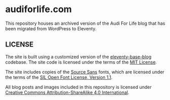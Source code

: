 # audiforlife.com

This repository houses an archived version of the Audi For Life blog that has been migrated from WordPress to Eleventy.

## LICENSE

The site is built using a customized version of the [eleventy-base-blog](https://github.com/11ty/eleventy-base-blog) codebase. The site code is licensed under the terms of the [MIT License](LICENSE.md#mit-license).

The site includes copies of the [Source Sans](https://github.com/adobe-fonts/source-sans) fonts, which are licensed under the terms of the [SIL Open Font License, Version 1.1](LICENSE.md#sil-open-font-license).

All blog posts and images included in this repository is licensed under [Creative Commons Attribution-ShareAlike 4.0 International](https://creativecommons.org/licenses/by-sa/4.0/).
